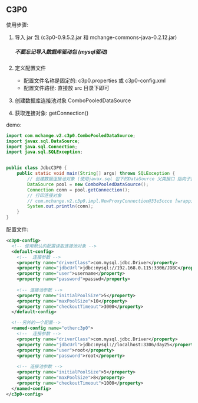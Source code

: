 ## C3P0

使用步骤: 

1. 导入 jar 包 (c3p0-0.9.5.2.jar  和  mchange-commons-java-0.2.12.jar)

   ##### 不要忘记导入数据库驱动包 (mysql驱动)

2. 定义配置文件

   + 配置文件名称是固定的: c3p0.properties  或  c3p0-config.xml
   + 配置文件路径: 直接放 src 目录下即可

3. 创建数据库连接池对象 ComboPooledDataSource

4. 获取连接对象: getConnection()



demo: 

```java
import com.mchange.v2.c3p0.ComboPooledDataSource;
import javax.sql.DataSource;
import java.sql.Connection;
import java.sql.SQLException;


public class JdbcC3P0 {
    public static void main(String[] args) throws SQLException {
        // 创建数据连接池对象 (使用javax.sql 包下的DataSource 父类接口 指向子类引用, 多态写法)
        DataSource pool = new ComboPooledDataSource();
        Connection conn = pool.getConnection();
        // 打印连接对象
        // com.mchange.v2.c3p0.impl.NewProxyConnection@33e5ccce [wrapping: com.mysql.jdbc.JDBC4Connection@5a42bbf4]
        System.out.println(conn);
    }
}
```



配置文件: 

```xml
<c3p0-config>
  <!-- 使用默认的配置读取连接池对象 -->
  <default-config>
  	<!--  连接参数 -->
    <property name="driverClass">com.mysql.jdbc.Driver</property>
    <property name="jdbcUrl">jdbc:mysql://192.168.0.115:3306/JDBC</property>
    <property name="user">username</property>
    <property name="password">passwd</property>
    
    <!-- 连接池参数 -->
    <property name="initialPoolSize">5</property>
    <property name="maxPoolSize">10</property>
    <property name="checkoutTimeout">3000</property>
  </default-config>

  <!--另外的一个配置-->
  <named-config name="otherc3p0"> 
    <!--  连接参数 -->
    <property name="driverClass">com.mysql.jdbc.Driver</property>
    <property name="jdbcUrl">jdbc:mysql://localhost:3306/day25</property>
    <property name="user">root</property>
    <property name="password">root</property>
    
    <!-- 连接池参数 -->
    <property name="initialPoolSize">5</property>
    <property name="maxPoolSize">8</property>
    <property name="checkoutTimeout">1000</property>
  </named-config>
</c3p0-config>
```











